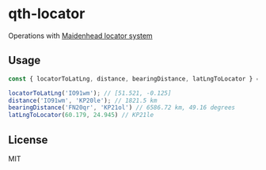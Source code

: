 # qth-locator

Operations with [Maidenhead locator system](https://en.wikipedia.org/wiki/Maidenhead_Locator_System)

## Usage

```javascript
const { locatorToLatLng, distance, bearingDistance, latLngToLocator } = require('qth-locator');

locatorToLatLng('IO91wm'); // [51.521, -0.125]
distance('IO91wm', 'KP20le'); // 1821.5 km
bearingDistance('FN20qr', 'KP21ol') // 6586.72 km, 49.16 degrees
latLngToLocator(60.179, 24.945) // KP21le
```

## License

MIT
